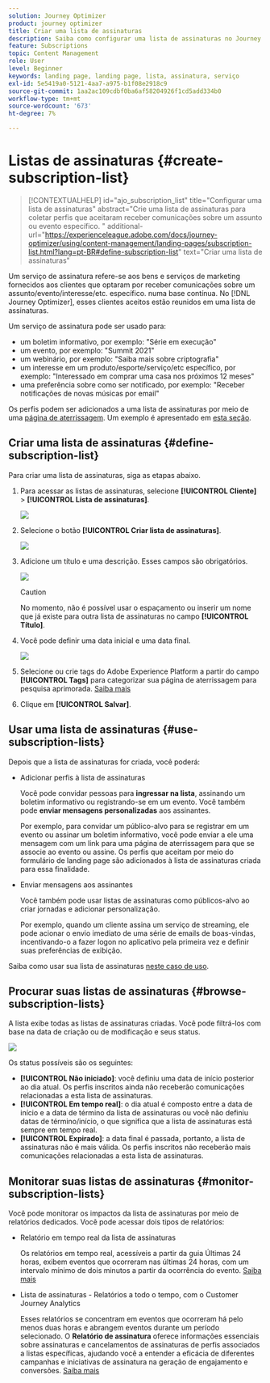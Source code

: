 ```yaml
---
solution: Journey Optimizer
product: journey optimizer
title: Criar uma lista de assinaturas
description: Saiba como configurar uma lista de assinaturas no Journey Optimizer
feature: Subscriptions
topic: Content Management
role: User
level: Beginner
keywords: landing page, landing page, lista, assinatura, serviço
exl-id: 5e5419a0-5121-4aa7-a975-b1f08e2918c9
source-git-commit: 1aa2ac109cdbf0ba6af58204926f1cd5add334b0
workflow-type: tm+mt
source-wordcount: '673'
ht-degree: 7%

---
```


# Listas de assinaturas {#create-subscription-list}

>[!CONTEXTUALHELP]
>id="ajo_subscription_list"
>title="Configurar uma lista de assinaturas"
>abstract="Crie uma lista de assinaturas para coletar perfis que aceitaram receber comunicações sobre um assunto ou evento específico. "
>additional-url="https://experienceleague.adobe.com/docs/journey-optimizer/using/content-management/landing-pages/subscription-list.html?lang=pt-BR#define-subscription-list" text="Criar uma lista de assinaturas"

Um serviço de assinatura refere-se aos bens e serviços de marketing fornecidos aos clientes que optaram por receber comunicações sobre um assunto/evento/interesse/etc. específico. numa base contínua. No [!DNL Journey Optimizer], esses clientes aceitos estão reunidos em uma lista de assinaturas.

Um serviço de assinatura pode ser usado para:

* um boletim informativo, por exemplo: &quot;Série em execução&quot;
* um evento, por exemplo: &quot;Summit 2021&quot;
* um webinário, por exemplo: &quot;Saiba mais sobre criptografia&quot;
* um interesse em um produto/esporte/serviço/etc específico, por exemplo: &quot;Interessado em comprar uma casa nos próximos 12 meses&quot;
* uma preferência sobre como ser notificado, por exemplo: &quot;Receber notificações de novas músicas por email&quot;

Os perfis podem ser adicionados a uma lista de assinaturas por meio de uma [página de aterrissagem](create-lp.md). Um exemplo é apresentado em [esta seção](lp-use-cases.md#subscription-to-a-service).

## Criar uma lista de assinaturas {#define-subscription-list}

Para criar uma lista de assinaturas, siga as etapas abaixo.

1. Para acessar as listas de assinaturas, selecione **[!UICONTROL Cliente]** > **[!UICONTROL Lista de assinaturas]**.

   ![](assets/lp_subscription-lists.png)

1. Selecione o botão **[!UICONTROL Criar lista de assinaturas]**.

   ![](assets/lp_create-subscription-list.png)

1. Adicione um título e uma descrição. Esses campos são obrigatórios.

   ![](assets/lp_subscription-list-name.png)

   >[!CAUTION]
   >
   >No momento, não é possível usar o espaçamento ou inserir um nome que já existe para outra lista de assinaturas no campo **[!UICONTROL Título]**.

1. Você pode definir uma data inicial e uma data final.

   ![](assets/lp_subscription-list-dates.png)

1. Selecione ou crie tags do Adobe Experience Platform a partir do campo **[!UICONTROL Tags]** para categorizar sua página de aterrissagem para pesquisa aprimorada. [Saiba mais](../start/search-filter-categorize.md#tags)

1. Clique em **[!UICONTROL Salvar]**.

## Usar uma lista de assinaturas {#use-subscription-lists}

Depois que a lista de assinaturas for criada, você poderá:

* Adicionar perfis à lista de assinaturas

  Você pode convidar pessoas para **ingressar na lista**, assinando um boletim informativo ou registrando-se em um evento. Você também pode **enviar mensagens personalizadas** aos assinantes.

  Por exemplo, para convidar um público-alvo para se registrar em um evento ou assinar um boletim informativo, você pode enviar a ele uma mensagem com um link para uma página de aterrissagem para que se associe ao evento ou assine. Os perfis que aceitam por meio do formulário de landing page são adicionados à lista de assinaturas criada para essa finalidade.

* Enviar mensagens aos assinantes

  Você também pode usar listas de assinaturas como públicos-alvo ao criar jornadas e adicionar personalização.

  Por exemplo, quando um cliente assina um serviço de streaming, ele pode acionar o envio imediato de uma série de emails de boas-vindas, incentivando-o a fazer logon no aplicativo pela primeira vez e definir suas preferências de exibição.

Saiba como usar sua lista de assinaturas [neste caso de uso](lp-use-cases.md#subscription-to-a-service).


## Procurar suas listas de assinaturas {#browse-subscription-lists}

A lista exibe todas as listas de assinaturas criadas. Você pode filtrá-los com base na data de criação ou de modificação e seus status.

![](assets/lp_subscription-filters.png)

Os status possíveis são os seguintes:

* **[!UICONTROL Não iniciado]**: você definiu uma data de início posterior ao dia atual. Os perfis inscritos ainda não receberão comunicações relacionadas a esta lista de assinaturas.
* **[!UICONTROL Em tempo real]**: o dia atual é composto entre a data de início e a data de término da lista de assinaturas ou você não definiu datas de término/início, o que significa que a lista de assinaturas está sempre em tempo real.
* **[!UICONTROL Expirado]**: a data final é passada, portanto, a lista de assinaturas não é mais válida. Os perfis inscritos não receberão mais comunicações relacionadas a esta lista de assinaturas.


## Monitorar suas listas de assinaturas {#monitor-subscription-lists}

Você pode monitorar os impactos da lista de assinaturas por meio de relatórios dedicados. Você pode acessar dois tipos de relatórios:

* Relatório em tempo real da lista de assinaturas

  Os relatórios em tempo real, acessíveis a partir da guia Últimas 24 horas, exibem eventos que ocorreram nas últimas 24 horas, com um intervalo mínimo de dois minutos a partir da ocorrência do evento. [Saiba mais](../reports/subscription-report-live.md)

* Lista de assinaturas - Relatórios a todo o tempo, com o Customer Journey Analytics

  Esses relatórios se concentram em eventos que ocorreram há pelo menos duas horas e abrangem eventos durante um período selecionado. O **Relatório de assinatura** oferece informações essenciais sobre assinaturas e cancelamentos de assinaturas de perfis associados a listas específicas, ajudando você a entender a eficácia de diferentes campanhas e iniciativas de assinatura na geração de engajamento e conversões. [Saiba mais](../reports/subscription-report-global-cja.md)
